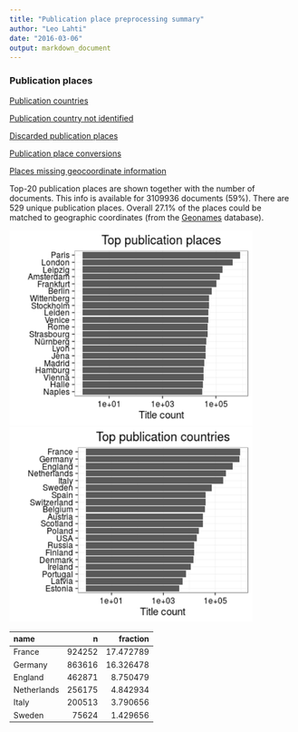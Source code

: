 ```yaml
---
title: "Publication place preprocessing summary"
author: "Leo Lahti"
date: "2016-03-06"
output: markdown_document
---
```


### Publication places

[Publication countries](output.tables/country_accepted.csv)

[Publication country not identified](output.tables/country_discarded.csv)

[Discarded publication places](output.tables/publication_place_discarded.csv)

[Publication place conversions](output.tables/publication_place_conversion_nontrivial.csv)

[Places missing geocoordinate information](output.tables/absentgeocoordinates.csv)


Top-20 publication places are shown together with the number of documents. This info is available for 3109936 documents (59%). There are 529 unique publication places. Overall 27.1% of the places could be matched to geographic coordinates (from the [Geonames](http://download.geonames.org/export/dump/) database).


<img src="figure/summaryplace-1.png" title="plot of chunk summaryplace" alt="plot of chunk summaryplace" width="430px" /><img src="figure/summaryplace-2.png" title="plot of chunk summaryplace" alt="plot of chunk summaryplace" width="430px" />



|name        |      n|  fraction|
|:-----------|------:|---------:|
|France      | 924252| 17.472789|
|Germany     | 863616| 16.326478|
|England     | 462871|  8.750479|
|Netherlands | 256175|  4.842934|
|Italy       | 200513|  3.790656|
|Sweden      |  75624|  1.429656|
